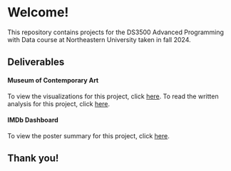 # Welcome!
This repository contains projects for the DS3500 Advanced Programming with Data course at Northeastern University taken in fall 2024.

## Deliverables
#### Museum of Contemporary Art
To view the visualizations for this project, click [here](https://drive.google.com/file/d/1Jv9LJA11eW9v4uPappoawh0IZc-y4FFe/view?usp=sharing). 
To read the written analysis for this project, click [here](https://docs.google.com/document/d/18FjSpRNKUkPQDI1kBlVj7UaUxwUs93bdHvDnCwriZQ4/edit?usp=sharing).

#### IMDb Dashboard
To view the poster summary for this project, click [here](https://docs.google.com/presentation/d/1bgoUVBR_-ukJbXak6-CCYZqwtb8QZfmN/edit?usp=sharing&ouid=112838507419233300182&rtpof=true&sd=true). 

## Thank you!
